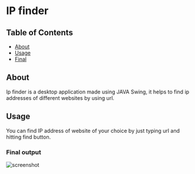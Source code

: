 # IP finder

## Table of Contents

+ [About](#about)
+ [Usage](#usage)
+ [Final](#final)

## About <a name = "about"></a>

Ip finder is a desktop application made using JAVA Swing, it helps to find ip addresses of different websites by using url.

## Usage <a name = "usage"></a>

You can find IP address of website of your choice by just typing url and hitting find button.

### Final output <a name = "final"></a>

![screenshot]()